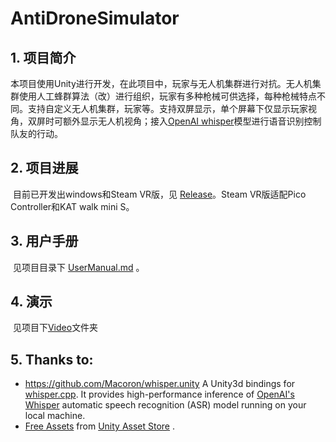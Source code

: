 # AntiDroneSimulator

## 1. 项目简介

​	本项目使用Unity进行开发，在此项目中，玩家与无人机集群进行对抗。无人机集群使用人工蜂群算法（改）进行组织，玩家有多种枪械可供选择，每种枪械特点不同。支持自定义无人机集群，玩家等。支持双屏显示，单个屏幕下仅显示玩家视角，双屏时可额外显示无人机视角；接入[OpenAI whisper](https://openai.com/index/whisper/)模型进行语音识别控制队友的行动。

## 2. 项目进展

​	目前已开发出windows和Steam VR版，见 [Release](https://github.com/hby-star/AntiDroneSimulator/releases])。Steam VR版适配Pico Controller和KAT walk mini S。

## 3. 用户手册

​	见项目目录下 [UserManual.md](https://github.com/hby-star/AntiDroneSimulator/blob/vr_steam/UserManual.md) 。

## 4. 演示

​	见项目下[Video](https://github.com/hby-star/AntiDroneSimulator/tree/vr_steam/Video)文件夹

## 5. Thanks to:

* https://github.com/Macoron/whisper.unity A Unity3d bindings for [whisper.cpp](https://github.com/ggerganov/whisper.cpp). It provides high-performance inference of [OpenAI's Whisper](https://github.com/openai/whisper) automatic speech recognition (ASR) model running on your local machine.
* [Free Assets](https://github.com/hby-star/AntiDroneSimulator/tree/vr_steam/Assets/ExternalAssets ) from [Unity Asset Store](https://assetstore.unity.com/) .
